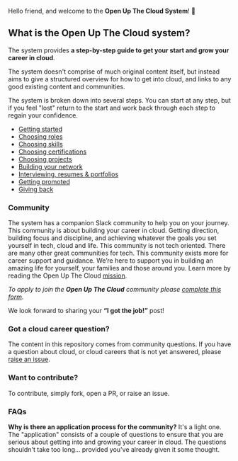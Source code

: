 
Hello friend, and welcome to the **Open Up The Cloud System**! 👋 

## What is the Open Up The Cloud system?

The system provides **a step-by-step guide to get your start and grow your career in cloud**. 

The system doesn't comprise of much original content itself, but instead aims to give a structured overview for how to get into cloud, and links to any good existing content and communities. 

The system is broken down into several steps. You can start at any step, but if you feel "lost" return to the start and work back through each step to regain your confidence. 

- [Getting started](https://openupthecloud.github.io/system/getting-started)
- [Choosing roles](https://openupthecloud.github.io/system/roles)
- [Choosing skills](https://openupthecloud.github.io/system/skills)
- [Choosing certifications](https://openupthecloud.github.io/system/certs)
- [Choosing projects](https://openupthecloud.github.io/system/projects)
- [Building your network](https://openupthecloud.github.io/system/networking)
- [Interviewing, resumes & portfolios](https://openupthecloud.github.io/system/interviews-resumes-portfolio)
- [Getting promoted](https://openupthecloud.github.io/system/getting-promoted)
- [Giving back](https://openupthecloud.github.io/system/giving-back)

### Community

The system has a companion Slack community to help you on your journey. This community is about building your career in cloud. Getting direction, building focus and discipline, and achieving whatever the goals you set yourself in tech, cloud and life. This community is not tech oriented. There are many other great communities for tech. This community exists more for career support and guidance. We’re here to support you in building an amazing life for yourself, your families and those around you. Learn more by reading the Open Up The Cloud [mission](https://openupthecloud.com/mission).

*To apply to join the **Open Up The Cloud** community please [complete this form](https://openupthecloud.com/community).*

We look forward to sharing your **“I got the job!”** post!

### Got a cloud career question? 

The content in this repository comes from community questions. If you have a question about cloud, or cloud careers that is not yet answered, please [raise an issue](https://github.com/openupthecloud/system/issues/new). 

### Want to contribute?

To contribute, simply fork, open a PR, or raise an issue. 

### FAQs

**Why is there an application process for the community?** It's a light one. The "application" consists of a couple of questions to ensure that you are serious about getting into and growing your career in cloud. The questions shouldn't take too long... provided you've already given it some thought. 


